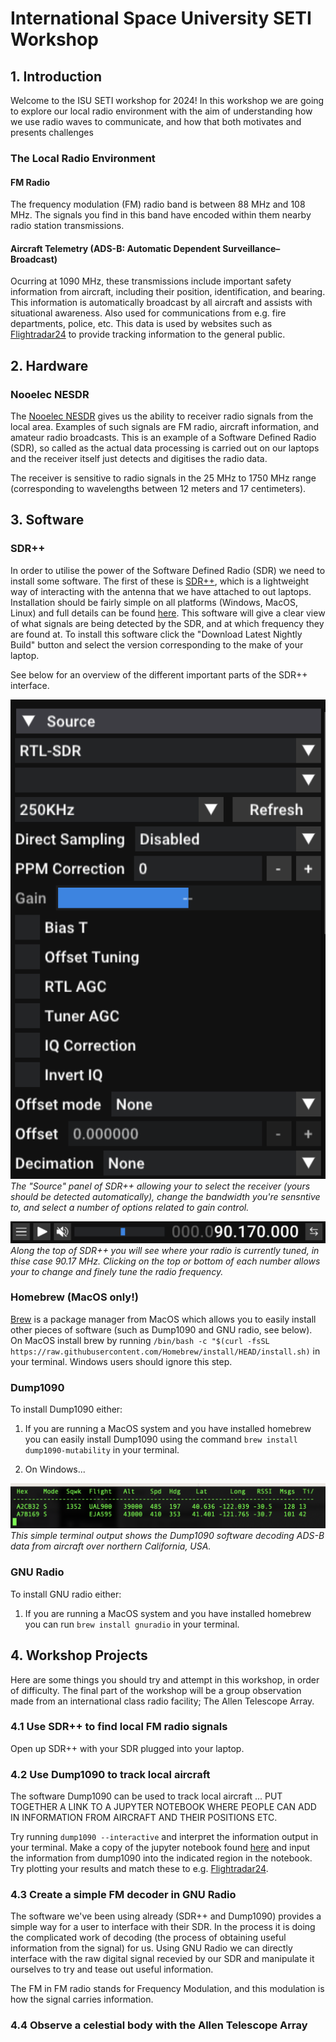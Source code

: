 # International Space University SETI Workshop

## 1. Introduction

Welcome to the ISU SETI workshop for 2024! In this workshop we are going to explore our local radio environment with the aim of understanding how we use radio waves to communicate, and how that both motivates and presents challenges 

### The Local Radio Environment

#### FM Radio

The frequency modulation (FM) radio band is between 88 MHz and 108 MHz. The signals you find in this band have encoded within them nearby radio station transmissions.

#### Aircraft Telemetry (ADS-B: Automatic Dependent Surveillance–Broadcast)

Ocurring at 1090 MHz, these transmissions include important safety information from aircraft, including their position, identification, and bearing. This information is automatically broadcast by all aircraft and assists with situational awareness. Also used for communications from e.g. fire departments, police, etc. This data is used by websites such as [Flightradar24](https://www.flightradar24.com/) to provide tracking information to the general public.

## 2. Hardware

### Nooelec NESDR

The [Nooelec NESDR](https://www.nooelec.com/store/sdr/sdr-receivers/nesdr-mini-plus.html) gives us the ability to receiver radio signals from the local area. Examples of such signals are FM radio, aircraft information, and  amateur radio broadcasts. This is an example of a Software Defined Radio (SDR), so called as the actual data processing is carried out on our laptops and the receiver itself just detects and digitises the radio data.

The receiver is sensitive to radio signals in the 25 MHz to 1750 MHz range (corresponding to wavelengths between 12 meters and 17 centimeters).

## 3. Software

### SDR++

In order to utilise the power of the Software Defined Radio (SDR) we need to install some software. The first of these is [SDR++](https://www.sdrpp.org/), which is a lightweight way of interacting with the antenna that we have attached to out laptops. Installation should be fairly simple on all platforms (Windows, MacOS, Linux) and full details can be found [here](https://www.sdrpp.org/manual.pdf). This software will give a clear view of what signals are being detected by the SDR, and at which frequency they are found at. To install this software click the "Download Latest Nightly Build" button and select the version corresponding to the make of your laptop.

See below for an overview of the different important parts of the SDR++ interface.

![Alt text](Tutorial_Images/SDR++_SOURCE.png "SDR++ Source")
*The "Source" panel of SDR++ allowing your to select the receiver (yours should be detected automatically), change the bandwidth you're sensntive to, and select a number of options related to gain control.*

![Alt text](Tutorial_Images/SDR++_FREQUENCY_SELECTION.png "SDR++ Source")
*Along the top of SDR++ you will see where your radio is currently tuned, in thise case 90.17 MHz. Clicking on the top or bottom of each number allows your to change and finely tune the radio frequency.*


### Homebrew (MacOS only!)

[Brew](https://brew.sh/) is a package manager from MacOS which allows you to easily install other pieces of software (such as Dump1090 and GNU radio, see below). On MacOS install brew by running `/bin/bash -c "$(curl -fsSL https://raw.githubusercontent.com/Homebrew/install/HEAD/install.sh)` in your terminal. Windows users should ignore this step.

### Dump1090

To install Dump1090 either:

1. If you are running a MacOS system and you have installed homebrew you can easily install Dump1090 using the command `brew install dump1090-mutability` in your terminal.

2. On Windows...

![Alt text](Tutorial_Images/Dump1090_TERMINAL.png "SDR++ Source")
*This simple terminal output shows the Dump1090 software decoding ADS-B data from aircraft over northern California, USA.*

### GNU Radio

To install GNU radio either:

1. If you are running a MacOS system and you have installed homebrew you can run `brew install gnuradio` in your terminal.

## 4. Workshop Projects

Here are some things you should try and attempt in this workshop, in order of difficulty. The final part of the workshop will be a group observation made from an international class radio facility; The Allen Telescope Array.

### 4.1 Use SDR++ to find local FM radio signals

Open up SDR++ with your SDR plugged into your laptop.

### 4.2 Use Dump1090 to track local aircraft

The software Dump1090 can be used to track local aircraft ... PUT TOGETHER A LINK TO A JUPYTER NOTEBOOK WHERE PEOPLE CAN ADD IN INFORMATION FROM AIRCRAFT AND THEIR POSITIONS ETC.

Try running `dump1090 --interactive` and interpret the information output in your terminal. Make a copy of the jupyter notebook found [here](https://colab.research.google.com/drive/116FjxkFM0DM4YF40ccY2Rg2osWVKWxAD?usp=sharing) and input the information from dump1090 into the indicated region in the notebook. Try plotting your results and match these to e.g. [Flightradar24](https://www.flightradar24.com/). 

### 4.3 Create a simple FM decoder in GNU Radio

The software we've been using already (SDR++ and Dump1090) provides a simple way for a user to interface with their SDR. In the process it is doing the complicated work of decoding (the process of obtaining useful information from the signal) for us. Using GNU Radio we can directly interface with the raw digital signal recevied by our SDR and manipulate it ourselves to try and tease out useful information.

The FM in FM radio stands for Frequency Modulation, and this modulation is how the signal carries information.

### 4.4 Observe a celestial body with the Allen Telescope Array 








